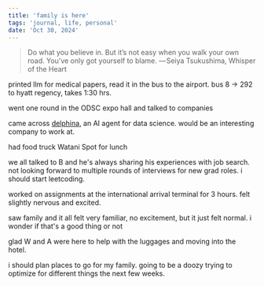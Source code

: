 ```yaml
---
title: 'family is here'
tags: 'journal, life, personal'
date: 'Oct 30, 2024'
---
```


> Do what you believe in. But it’s not easy when you walk your own road. You’ve only got yourself to blame. — Seiya Tsukushima, Whisper of the Heart

printed llm for medical papers, read it in the bus to the airport. bus 8 -> 292 to hyatt regency, takes 1:30 hrs.

went one round in the ODSC expo hall and talked to companies

came across [delphina](https://www.delphina.ai), an AI agent for data science. would be an interesting company to work at.

had food truck Watani Spot for lunch

we all talked to B and he's always sharing his experiences with job search. not looking forward to multiple rounds of interviews for new grad roles. i should start leetcoding.

worked on assignments at the international arrival terminal for 3 hours. felt slightly nervous and excited.

saw family and it all felt very familiar, no excitement, but it just felt normal. i wonder if that's a good thing or not

glad W and A were here to help with the luggages and moving into the hotel.

i should plan places to go for my family. going to be a doozy trying to optimize for different things the next few weeks.
